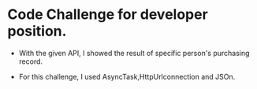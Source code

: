 # Code Challenge for developer position.

- With the given API, I showed the result of specific person's purchasing record.

- For this challenge, I used AsyncTask,HttpUrlconnection and JSOn.
